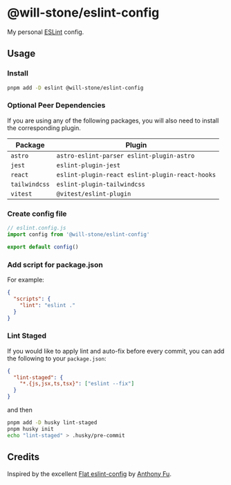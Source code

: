 # @will-stone/eslint-config

My personal [ESLint](https://eslint.org/) config.

## Usage

### Install

```bash
pnpm add -D eslint @will-stone/eslint-config
```

### Optional Peer Dependencies

If you are using any of the following packages, you will also need to install
the corresponding plugin.

| Package       | Plugin                                          |
| ------------- | ----------------------------------------------- |
| `astro`       | `astro-eslint-parser eslint-plugin-astro`       |
| `jest`        | `eslint-plugin-jest`                            |
| `react`       | `eslint-plugin-react eslint-plugin-react-hooks` |
| `tailwindcss` | `eslint-plugin-tailwindcss`                     |
| `vitest`      | `@vitest/eslint-plugin`                         |

### Create config file

```js
// eslint.config.js
import config from '@will-stone/eslint-config'

export default config()
```

### Add script for package.json

For example:

```json
{
  "scripts": {
    "lint": "eslint ."
  }
}
```

### Lint Staged

If you would like to apply lint and auto-fix before every commit, you can add
the following to your `package.json`:

```json
{
  "lint-staged": {
    "*.{js,jsx,ts,tsx}": ["eslint --fix"]
  }
}
```

and then

```bash
pnpm add -D husky lint-staged
pnpm husky init
echo "lint-staged" > .husky/pre-commit
```

## Credits

Inspired by the excellent
[Flat eslint-config](https://github.com/antfu/eslint-config) by
[Anthony Fu](https://github.com/antfu).
